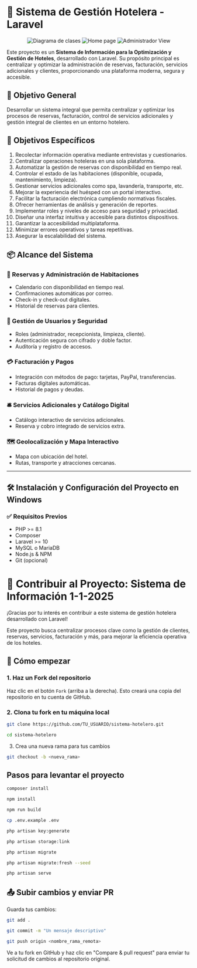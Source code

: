 # 🏨 Sistema de Gestión Hotelera - Laravel

<div align="center">
    <img alt="Diagrama de clases" src="https://github.com/user-attachments/assets/e7af7b80-240e-4fee-a8f7-35111426b6d1">
    <img alt="Home page" src="https://github.com/user-attachments/assets/43cff889-9e66-40d2-95c0-64c1068fa72b">
    <img alt="Administrador View" src="https://github.com/user-attachments/assets/bde8b923-dc25-496d-8051-7b8b292f52bd">
</div>

Este proyecto es un **Sistema de Información para la Optimización y Gestión de Hoteles**, desarrollado con Laravel. Su propósito principal es centralizar y optimizar la administración de reservas, facturación, servicios adicionales y clientes, proporcionando una plataforma moderna, segura y accesible.

## 🎯 Objetivo General

Desarrollar un sistema integral que permita centralizar y optimizar los procesos de reservas, facturación, control de servicios adicionales y gestión integral de clientes en un entorno hotelero.

## 🎯 Objetivos Específicos

1. Recolectar información operativa mediante entrevistas y cuestionarios.
2. Centralizar operaciones hoteleras en una sola plataforma.
3. Automatizar la gestión de reservas con disponibilidad en tiempo real.
4. Controlar el estado de las habitaciones (disponible, ocupada, mantenimiento, limpieza).
5. Gestionar servicios adicionales como spa, lavandería, transporte, etc.
6. Mejorar la experiencia del huésped con un portal interactivo.
7. Facilitar la facturación electrónica cumpliendo normativas fiscales.
8. Ofrecer herramientas de análisis y generación de reportes.
9. Implementar roles y niveles de acceso para seguridad y privacidad.
10. Diseñar una interfaz intuitiva y accesible para distintos dispositivos.
11. Garantizar la accesibilidad multiplataforma.
12. Minimizar errores operativos y tareas repetitivas.
13. Asegurar la escalabilidad del sistema.

## 📦 Alcance del Sistema

### 📅 Reservas y Administración de Habitaciones
- Calendario con disponibilidad en tiempo real.
- Confirmaciones automáticas por correo.
- Check-in y check-out digitales.
- Historial de reservas para clientes.

### 🔐 Gestión de Usuarios y Seguridad
- Roles (administrador, recepcionista, limpieza, cliente).
- Autenticación segura con cifrado y doble factor.
- Auditoría y registro de accesos.

### 💳 Facturación y Pagos
- Integración con métodos de pago: tarjetas, PayPal, transferencias.
- Facturas digitales automáticas.
- Historial de pagos y deudas.

### 🛎️ Servicios Adicionales y Catálogo Digital
- Catálogo interactivo de servicios adicionales.
- Reserva y cobro integrado de servicios extra.

### 🗺️ Geolocalización y Mapa Interactivo
- Mapa con ubicación del hotel.
- Rutas, transporte y atracciones cercanas.

---

## 🛠️ Instalación y Configuración del Proyecto en Windows

### ✅ Requisitos Previos

- PHP >= 8.1
- Composer
- Laravel >= 10
- MySQL o MariaDB
- Node.js & NPM
- Git (opcional)

# 🤝 Contribuir al Proyecto: Sistema de Información 1-1-2025

¡Gracias por tu interés en contribuir a este sistema de gestión hotelera desarrollado con Laravel!

Este proyecto busca centralizar procesos clave como la gestión de clientes, reservas, servicios, facturación y más, para mejorar la eficiencia operativa de los hoteles.

## 🚀 Cómo empezar

### 1. Haz un Fork del repositorio

Haz clic en el botón `Fork` (arriba a la derecha). Esto creará una copia del repositorio en tu cuenta de GitHub.

### 2. Clona tu fork en tu máquina local

```bash
git clone https://github.com/TU_USUARIO/sistema-hotelero.git

cd sistema-hotelero
```

3. Crea una nueva rama para tus cambios
```bash
git checkout -b <nueva_rama>
```

## Pasos para levantar el proyecto

```bash
composer install

npm install

npm run build

cp .env.example .env

php artisan key:generate

php artisan storage:link

php artisan migrate

php artisan migrate:fresh --seed

php artisan serve
```

## 📤 Subir cambios y enviar PR
Guarda tus cambios:

```bash
git add .

git commit -m "Un mensaje descriptivo"

git push origin <nombre_rama_remota> 
```

Ve a tu fork en GitHub y haz clic en "Compare & pull request" para enviar tu solicitud de cambios al repositorio original.
